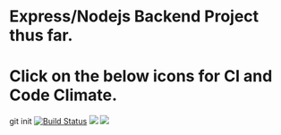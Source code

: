 # Express/Nodejs Backend Project thus far.
# Click on the below icons for CI and Code Climate.
git init
[![Build Status](https://app.travis-ci.com/Mohamedfst/P1.svg?branch=master)](https://app.travis-ci.com/Mohamedfst/P1)
<a href="https://codeclimate.com/github/Mohamedfst/P1/maintainability"><img src="https://api.codeclimate.com/v1/badges/9c48b4284958863787d2/maintainability" /></a>
<a href="https://codeclimate.com/github/Mohamedfst/P1/test_coverage"><img src="https://api.codeclimate.com/v1/badges/9c48b4284958863787d2/test_coverage" /></a>
